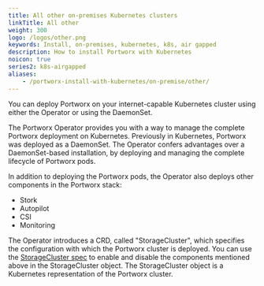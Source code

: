 ```yaml
---
title: All other on-premises Kubernetes clusters
linkTitle: All other
weight: 300
logo: /logos/other.png
keywords: Install, on-premises, kubernetes, k8s, air gapped
description: How to install Portworx with Kubernetes
noicon: true
series2: k8s-airgapped
aliases:
    - /portworx-install-with-kubernetes/on-premise/other/
---
```


You can deploy Portworx on your internet-capable Kubernetes cluster using either the Operator or using the DaemonSet.

The Portworx Operator provides you with a way to manage the complete Portworx deployment on Kubernetes. Previously in Kubernetes, Portworx was deployed as a DaemonSet. The Operator confers advantages over a DaemonSet-based installation, by deploying and managing the complete lifecycle of Portworx pods. 

In addition to deploying the Portworx pods, the Operator also deploys other components in the Portworx stack:

* Stork
* Autopilot
* CSI
* Monitoring

 The Operator introduces a CRD, called "StorageCluster", which specifies the configuration with which the Portworx cluster is deployed. You can use the [StorageCluster spec](/reference/crd/storage-cluster/) to enable and disable the components mentioned above in the StorageCluster object. The StorageCluster object is a Kubernetes representation of the Portworx cluster.
